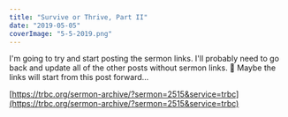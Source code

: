 ```yaml
---
title: "Survive or Thrive, Part II"
date: "2019-05-05"
coverImage: "5-5-2019.png"
---
```


I'm going to try and start posting the sermon links. I'll probably need to go back and update all of the other posts without sermon links. 🤔 Maybe the links will start from this post forward...  
  
[https://trbc.org/sermon-archive/?sermon=2515&service=trbc](https://trbc.org/sermon-archive/?sermon=2515&service=trbc)
